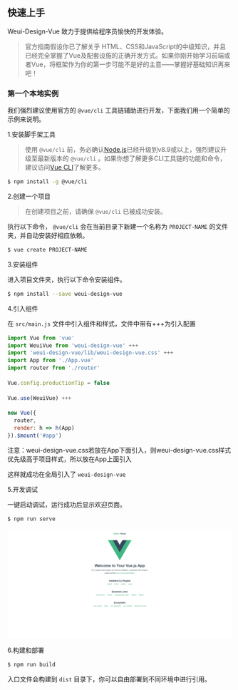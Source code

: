## 快速上手

Weui-Design-Vue 致力于提供给程序员愉快的开发体验。

> 官方指南假设你已了解关乎 HTML、CSS和JavaScript的中级知识，并且已经完全掌握了Vue及配套设施的正确开发方式。如果你刚开始学习前端或者Vue，将框架作为你的第一步可能不是好的主意——掌握好基础知识再来吧！

### 第一个本地实例

我们强烈建议使用官方的 `@vue/cli` 工具链辅助进行开发，下面我们用一个简单的示例来说明。

1.安装脚手架工具

> 使用 `@vue/cli` 前，务必确认[Node.js](https://nodejs.org/en)已经升级到v8.9或以上，强烈建议升级至最新版本的 `@vue/cli` 。如果你想了解更多CLI工具链的功能和命令，建议访问[Vue CLI](https://cli.vuejs.org/zh)了解更多。

```bash
$ npm install -g @vue/cli
```

2.创建一个项目

> 在创建项目之前，请确保 `@vue/cli` 已被成功安装。

执行以下命令， `@vue/cli` 会在当前目录下新建一个名称为 `PROJECT-NAME` 的文件夹，并自动安装好相应依赖。

```bash
$ vue create PROJECT-NAME
```

3.安装组件

进入项目文件夹，执行以下命令安装组件。

```bash
$ npm install --save weui-design-vue
```

4.引入组件

在 `src/main.js` 文件中引入组件和样式，文件中带有+++为引入配置

```js
import Vue from 'vue'
import WeuiVue from 'weui-design-vue' +++
import 'weui-design-vue/lib/weui-design-vue.css' +++
import App from './App.vue'
import router from './router'

Vue.config.productionTip = false

Vue.use(WeuiVue) +++

new Vue({
  router,
  render: h => h(App)
}).$mount('#app')
```

注意：weui-design-vue.css若放在App下面引入，则weui-design-vue.css样式优先级高于项目样式，所以放在App上面引入

这样就成功在全局引入了 `weui-design-vue`

5.开发调试

一键启动调试，运行成功后显示欢迎页面。

```bash
$ npm run serve
```

![welcome](./../assets/welcome.jpg)

6.构建和部署

```bash
$ npm run build
```

入口文件会构建到 `dist` 目录下，你可以自由部署到不同环境中进行引用。